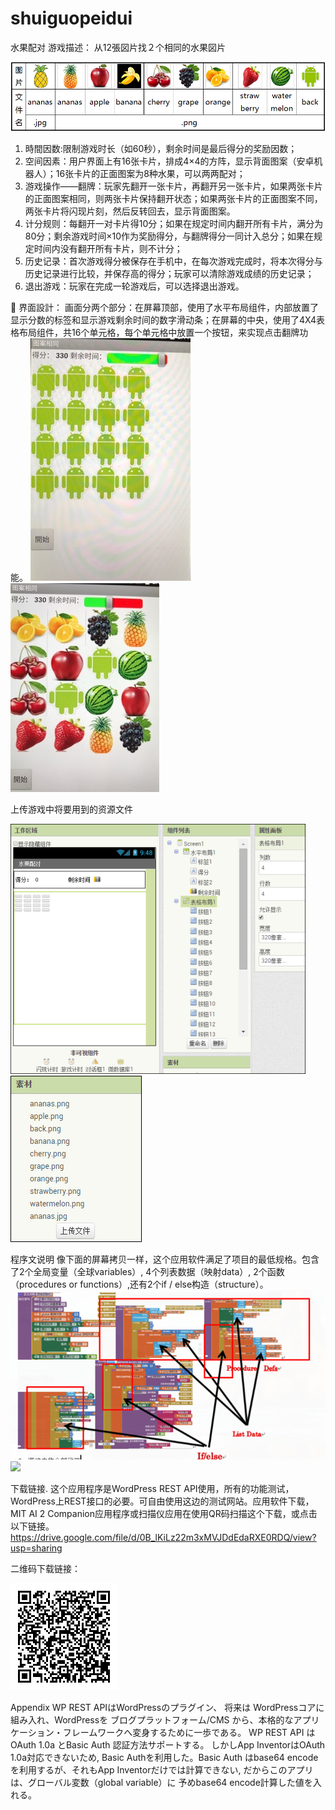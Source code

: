 # shuiguopeidui
  水果配对
游戏描述：
从12張図片找２个相同的水果図片

![](/水果图片.png) 
1.	時間因数:限制游戏时长（如60秒），剩余时间是最后得分的奖励因数；
2.	空间因素：用户界面上有16张卡片，排成4×4的方阵，显示背面图案（安卓机器人）；16张卡片的正面图案为8种水果，可以两两配对；
3.	游戏操作——翻牌：玩家先翻开一张卡片，再翻开另一张卡片，如果两张卡片的正面图案相同，则两张卡片保持翻开状态；如果两张卡片的正面图案不同，两张卡片将闪现片刻，然后反转回去，显示背面图案。
4.	计分规则：每翻开一对卡片得10分；如果在规定时间内翻开所有卡片，满分为80分；剩余游戏时间×10作为奖励得分，与翻牌得分一同计入总分；如果在规定时间内没有翻开所有卡片，则不计分；
5.	历史记录：首次游戏得分被保存在手机中，在每次游戏完成时，将本次得分与历史记录进行比较，并保存高的得分；玩家可以清除游戏成绩的历史记录；
6.	退出游戏：玩家在完成一轮游戏后，可以选择退出游戏。

	界面設計：
画面分两个部分：在屏幕顶部，使用了水平布局组件，内部放置了显示分数的标签和显示游戏剩余时间的数字滑动条；在屏幕的中央，使用了4X4表格布局组件，共16个单元格，每个单元格中放置一个按钮，来实现点击翻牌功能。
![](/效果图.jpg)![](/3.jpg)
   
上传游戏中将要用到的资源文件

![](/1.png)![](/2.png)

程序文说明
像下面的屏幕拷贝一样，这个应用软件满足了项目的最低规格。包含了2个全局变量（全球variables）, 4个列表数据（映射data）, 2个函数（procedures or  functions）,还有2个if / else构造（structure）。
![](/4.png)![](/図1.png)   

下载链接.
这个应用程序是WordPress REST API使用，所有的功能测试，WordPress上REST接口的必要。可自由使用这边的测试网站。应用软件下载，MIT AI 2 Companion应用程序或扫描仪应用在使用QR码扫描这个下载，或点击以下链接。https://drive.google.com/file/d/0B_lKiLz22m3xMVJDdEdaRXE0RDQ/view?usp=sharing

二维码下载链接：

![](/2weima.png)
 
Appendix
WP REST APIはWordPressのプラグイン、 将来は WordPressコアに組み入れ、WordPressを ブログプラットフォーム/CMS から、本格的なアプリケーション・フレームワークへ変身するために一歩である。
WP REST API は OAuth 1.0a とBasic Auth 認証方法サポートする。 しかしApp InventorはOAuth 1.0a対応できないため, Basic Authを利用した。Basic Auth はbase64 encodeを利用するが、それもApp Inventorだけでは計算できない, だからこのアプリは、グローバル変数（global variable）に 予めbase64 encode計算した値を入れる。



